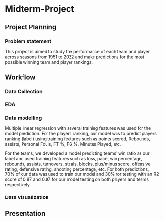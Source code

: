 # Midterm-Project

## Project Planning
### Problem statement

This project is aimed to study the performance of each team and player across seasons from 1951 to 2022 and make predictions for the most possible winning team and player rankings.

## Workflow

### Data Collection

### EDA

### Data modelling

Multiple linear regression with several training features was used for the model prediction. For the players ranking, our model was to predict players ranking (label) using training features such as points scored, Rebounds, assists, Personal Fouls, FT %, FG %, Minutes Played, etc.

For the teams, we developed a model predicting teams' win ratio as our label and used training features such as loss, pace, win percentage, rebounds, assists, turnovers, steals, blocks, plus/minus score, offensive rating, defensive rating, shooting percentage, etc.
For both predictions, 70% of our data was used to train our model and 30% for testing with an R2 score of 0.87 and 0.97 for our model testing on both players and teams respectively. 


### Data visualization

## Presentation


